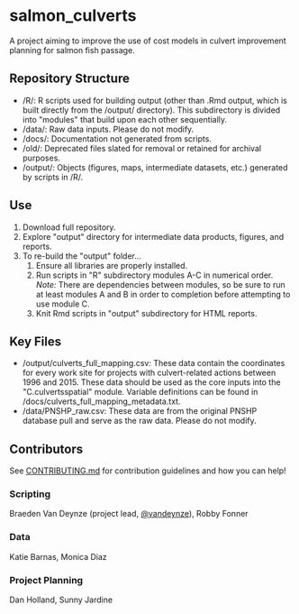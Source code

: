 # salmon_culverts
A project aiming to improve the use of cost models in culvert improvement planning for salmon fish passage.

## Repository Structure
- /R/: R scripts used for building output (other than .Rmd output, which is built directly from the /output/ directory). This subdirectory is divided into "modules" that build upon each other sequentially.
- /data/: Raw data inputs. Please do not modify.
- /docs/: Documentation not generated from scripts.
- /old/: Deprecated files slated for removal or retained for archival purposes.
- /output/: Objects (figures, maps, intermediate datasets, etc.) generated by scripts in /R/.

## Use
1. Download full repository.  
2. Explore "output" directory for intermediate data products, figures, and reports.  
3. To re-build the "output" folder...  
   1. Ensure all libraries are properly installed.  
   2. Run scripts in "R" subdirectory modules A-C in numerical order.  
   *Note:* There are dependencies between modules, so be sure to run at least modules A and B in order to completion before attempting to use module C.  
   3. Knit Rmd scripts in "output" subdirectory for HTML reports.  

## Key Files
- /output/culverts_full_mapping.csv: These data contain the coordinates for every work site for projects with culvert-related actions between 1996 and 2015. These data should be used as the core inputs into the "C.culvertsspatial" module. Variable definitions can be found in /docs/culverts_full_mapping_metadata.txt.
- /data/PNSHP_raw.csv: These data are from the original PNSHP database pull and serve as the raw data. Please do not modify.

## Contributors
See [CONTRIBUTING.md](https://github.com/vandeynze/salmon_culverts/blob/master/CONTRIBUTING.md) for contribution guidelines and how you can help!

### Scripting
Braeden Van Deynze (project lead, [@vandeynze](https://github.com/vandeynze/)), Robby Fonner  

### Data
Katie Barnas, Monica Diaz

### Project Planning
Dan Holland, Sunny Jardine
